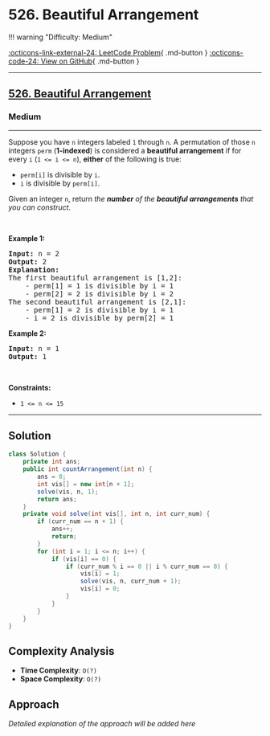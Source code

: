 # 526. Beautiful Arrangement

!!! warning "Difficulty: Medium"

[:octicons-link-external-24: LeetCode Problem](https://leetcode.com/problems/beautiful-arrangement/){ .md-button }
[:octicons-code-24: View on GitHub](https://github.com/RAJ8664/Leetcode/tree/master/0526-beautiful-arrangement){ .md-button }

---

<h2><a href="https://leetcode.com/problems/beautiful-arrangement">526. Beautiful Arrangement</a></h2><h3>Medium</h3><hr><p>Suppose you have <code>n</code> integers labeled <code>1</code> through <code>n</code>. A permutation of those <code>n</code> integers <code>perm</code> (<strong>1-indexed</strong>) is considered a <strong>beautiful arrangement</strong> if for every <code>i</code> (<code>1 &lt;= i &lt;= n</code>), <strong>either</strong> of the following is true:</p>

<ul>
	<li><code>perm[i]</code> is divisible by <code>i</code>.</li>
	<li><code>i</code> is divisible by <code>perm[i]</code>.</li>
</ul>

<p>Given an integer <code>n</code>, return <em>the <strong>number</strong> of the <strong>beautiful arrangements</strong> that you can construct</em>.</p>

<p>&nbsp;</p>
<p><strong class="example">Example 1:</strong></p>

<pre>
<strong>Input:</strong> n = 2
<strong>Output:</strong> 2
<b>Explanation:</b> 
The first beautiful arrangement is [1,2]:
    - perm[1] = 1 is divisible by i = 1
    - perm[2] = 2 is divisible by i = 2
The second beautiful arrangement is [2,1]:
    - perm[1] = 2 is divisible by i = 1
    - i = 2 is divisible by perm[2] = 1
</pre>

<p><strong class="example">Example 2:</strong></p>

<pre>
<strong>Input:</strong> n = 1
<strong>Output:</strong> 1
</pre>

<p>&nbsp;</p>
<p><strong>Constraints:</strong></p>

<ul>
	<li><code>1 &lt;= n &lt;= 15</code></li>
</ul>


---

## Solution

```java
class Solution {
    private int ans;
    public int countArrangement(int n) {
        ans = 0;
        int vis[] = new int[n + 1];
        solve(vis, n, 1);
        return ans;
    }
    private void solve(int vis[], int n, int curr_num) {
        if (curr_num == n + 1) {
            ans++;
            return;
        }
        for (int i = 1; i <= n; i++) {
            if (vis[i] == 0) {
                if (curr_num % i == 0 || i % curr_num == 0) {
                    vis[i] = 1;
                    solve(vis, n, curr_num + 1);
                    vis[i] = 0;
                }
            }
        }
    }
}

```

## Complexity Analysis

- **Time Complexity**: `O(?)`
- **Space Complexity**: `O(?)`

## Approach

*Detailed explanation of the approach will be added here*

